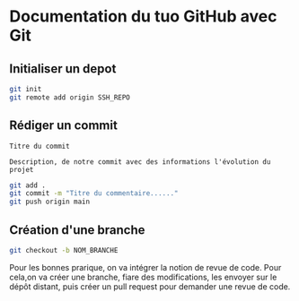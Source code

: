 # Documentation du tuo GitHub avec Git

## Initialiser un depot

```bash
git init
git remote add origin SSH_REPO
```

## Rédiger un commit

```
Titre du commit

Description, de notre commit avec des informations l'évolution du projet
```

```bash
git add .
git commit -m "Titre du commentaire......"
git push origin main
```

## Création d'une branche

```bash
git checkout -b NOM_BRANCHE
```

Pour les bonnes prarique, on va intégrer la notion de revue de code. Pour cela,on va créer une branche, fiare des modifications, les envoyer sur le dépôt distant, puis créer un pull request pour demander une revue de code.
